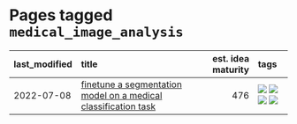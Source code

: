 # Pages tagged `medical_image_analysis`

|last_modified|title|est. idea maturity|tags
|:---|:---|---:|:---|
|2022-07-08|[finetune a segmentation model on a medical classification task](../finetune_a_segmentation_model_on_a_medical_classification_task.md)|476|[![](https://img.shields.io/badge/tag-experimental-6a156e)](../tags/experimental.md) [![](https://img.shields.io/badge/tag-image_processing-4d35f9)](../tags/image_processing.md) [![](https://img.shields.io/badge/tag-medical_image_analysis-0e5ec)](../tags/medical_image_analysis.md) [![](https://img.shields.io/badge/tag-tooling-fda5ff)](../tags/tooling.md)|